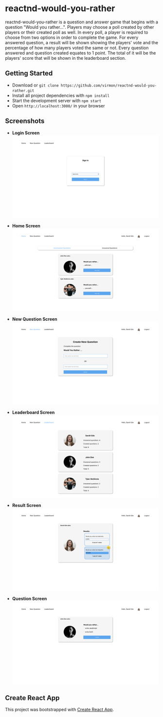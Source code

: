 # reactnd-would-you-rather
reactnd-would-you-rather is a question and answer game that begins with a question "Would you rather...". Players may choose a poll created by other players or their created poll as well. In every poll, a player is required to choose from two options in order to complete the game. For every answered question, a result will be shown showing the players' vote and the percentage of how many players voted the same or not. Every question answered and question created equates to 1 point. The total of it will be the players' score that will be shown in the leaderboard section.

## Getting Started
* Download or `git clone https://github.com/virmon/reactnd-would-you-rather.git`
* Install all project dependencies with `npm install`
* Start the development server with `npm start`
* Open `http://localhost:3000/` in your browser

## Screenshots

- **Login Screen**
![login screen](/screenshots/login.png "Login Screen")

- **Home Screen**
![home screen](/screenshots/home.png "Home Screen")

- **New Question Screen**
![create new question screen](/screenshots/new.png "Home Screen")

- **Leaderboard Screen**
![leaderboard screen](/screenshots/leaderboard.png "Leaderboard Screen")

- **Result Screen**
![result screen](/screenshots/result.png "Result Screen")

- **Question Screen**
![question screen](/screenshots/question.png "Question Screen")


## Create React App
This project was bootstrapped with [Create React App](https://github.com/facebook/create-react-app).